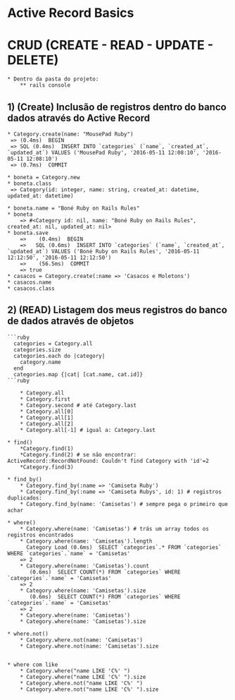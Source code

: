 Active Record Basics
====================

# CRUD (CREATE - READ - UPDATE - DELETE)

	* Dentro da pasta do projeto:
		** rails console 

## 1) (Create) Inclusão de registros dentro do banco dados através do Active Record
	* Category.create(name: "MousePad Ruby")
     => (0.4ms)  BEGIN
     => SQL (0.4ms)  INSERT INTO `categories` (`name`, `created_at`, `updated_at`) VALUES ('MousePad Ruby', '2016-05-11 12:08:10', '2016-05-11 12:08:10')
     => (0.7ms)  COMMIT

    * boneta = Category.new
    * boneta.class
	 => Category(id: integer, name: string, created_at: datetime, updated_at: datetime)
	
	* boneta.name = "Boné Ruby on Rails Rules"
	* boneta
		=> #<Category id: nil, name: "Boné Ruby on Rails Rules", created_at: nil, updated_at: nil>
	* boneta.save
		=>    (0.4ms)  BEGIN
		=>   SQL (0.6ms)  INSERT INTO `categories` (`name`, `created_at`, `updated_at`) VALUES ('Boné Ruby on Rails Rules', '2016-05-11 12:12:50', '2016-05-11 12:12:50')
		=>    (56.5ms)  COMMIT
		=> true
	* casacos = Category.create(:name => 'Casacos e Moletons')
	* casacos.name
	* casacos.class


## 2) (READ) Listagem dos meus registros do banco de dados através de objetos
	```ruby
	  categories = Category.all
	  categories.size
	  categories.each do |category|
		category.name
	  end
	  categories.map {|cat| [cat.name, cat.id]}
	```ruby

		* Category.all
		* Category.first
		* Category.second # até Category.last
		* Category.all[0]
		* Category.all[1]
		* Category.all[2]
		* Category.all[-1] # igual a: Category.last

	* find()
		*Category.find(1)
		*Category.find(2) # se não encontrar: ActiveRecord::RecordNotFound: Couldn't find Category with 'id'=2
		*Category.find(3)

	* find_by()
		* Category.find_by(:name => 'Camiseta Ruby')
		* Category.find_by(:name => 'Camiseta Rubys', id: 1) # registros duplicados:
		* Category.find_by(name: 'Camisetas') # sempre pega o primeiro que achar

	* where()
		* Category.where(name: 'Camisetas') # trás um array todos os registros encontrados
		* Category.where(name: 'Camisetas').length
		  Category Load (0.6ms)  SELECT `categories`.* FROM `categories` WHERE `categories`.`name` = 'Camisetas'
		=> 2
		* Category.where(name: 'Camisetas').count
		   (0.6ms)  SELECT COUNT(*) FROM `categories` WHERE `categories`.`name` = 'Camisetas'
		=> 2
		* Category.where(name: 'Camisetas').size
		   (0.6ms)  SELECT COUNT(*) FROM `categories` WHERE `categories`.`name` = 'Camisetas'
		=> 2
		* Category.where(name: 'Camisetas')
		* Category.where(name: 'Camisetas').size

	* where.not()
		* Category.where.not(name: 'Camisetas')
		* Category.where.not(name: 'Camisetas').size		


	* where com like
		* Category.where("name LIKE 'C%' ")
		* Category.where("name LIKE 'C%' ").size
		* Category.where.not("name LIKE 'C%' ")
		* Category.where.not("name LIKE 'C%' ").size





